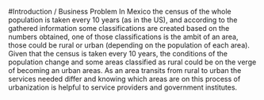#Introduction / Business Problem
In Mexico the census of the whole population is taken every 10 years (as in the US), and according to the gathered information some classifications are created based on the numbers obtained, one of those classifications is the ambit of an area, those could be rural or urban (depending on the population of each area).
Given that the census is taken every 10 years, the conditions of the population change and some areas classified as rural could be on the verge of becoming an urban areas.
As an area transits from rural to urban the services needed differ and knowing which areas are on this process of urbanization is helpful to service providers and government institutes.